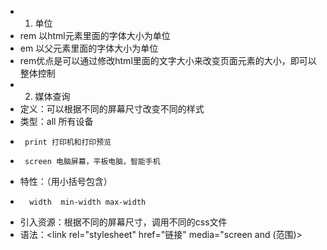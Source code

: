 - 1. 单位
-   rem 以html元素里面的字体大小为单位
-   em 以父元素里面的字体大小为单位
-   rem优点是可以通过修改html里面的文字大小来改变页面元素的大小，即可以整体控制
- 2. 媒体查询
- 定义：可以根据不同的屏幕尺寸改变不同的样式
- 类型：all 所有设备
-      print 打印机和打印预览
-      screen 电脑屏幕，平板电脑，智能手机
- 特性：（用小括号包含）
-       width  min-width max-width
- 引入资源：根据不同的屏幕尺寸，调用不同的css文件
- 语法：<link rel="stylesheet" href="链接" media="screen and (范围)>

